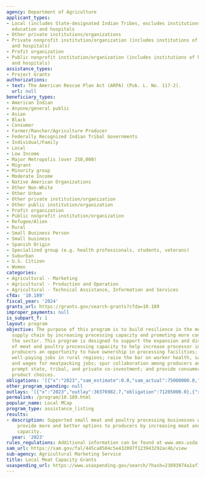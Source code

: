 ```yaml
---
agency: Department of Agriculture
applicant_types:
- Local (includes State-designated Indian Tribes, excludes institutions of higher
  education and hospitals
- Other private institutions/organizations
- Private nonprofit institution/organization (includes institutions of higher education
  and hospitals)
- Profit organization
- Public nonprofit institution/organization (includes institutions of higher education
  and hospitals)
assistance_types:
- Project Grants
authorizations:
- text: The American Rescue Plan Act (ARPA) (Pub. L. No. 117-2).
  url: null
beneficiary_types:
- American Indian
- Anyone/general public
- Asian
- Black
- Consumer
- Farmer/Rancher/Agriculture Producer
- Federally Recognized Indian Tribal Governments
- Individual/Family
- Local
- Low Income
- Major Metropolis (over 250,000)
- Migrant
- Minority group
- Moderate Income
- Native American Organizations
- Other Non-White
- Other Urban
- Other private institution/organization
- Other public institution/organization
- Profit organization
- Public nonprofit institution/organization
- Refugee/Alien
- Rural
- Small Business Person
- Small business
- Spanish Origin
- Specialized group (e.g. health professionals, students, veterans)
- Suburban
- U.S. Citizen
- Women
categories:
- Agricultural - Marketing
- Agricultural - Production and Operation
- Agricultural - Technical Assistance, Information and Services
cfda: '10.189'
fiscal_year: '2024'
grants_url: https://grants.gov/search-grants?cfda=10.189
improper_payments: null
is_subpart_f: 1
layout: program
objective: The purpose of this program is to build resilience in the meat and poultry
  supply chain by increasing processing capacity and promoting more competition in
  the sector. This program is designed to support the expansion and diversification
  of meat and poultry processing capacity to help increase processor income; provide
  producers an opportunity to have ownership in processing facilities; create stable,
  well-paying jobs in rural regions; raise the bar on worker health, safety, training,
  and wages for meatpacking jobs; spur collaboration among producers and workers;
  prompt state, tribal, and private co-investment; and provide consumers with more
  product choices.
obligations: '[{"x":"2023","sam_estimate":0.0,"sam_actual":75000000.0,"usa_spending_actual":71205000.0},{"x":"2024","sam_estimate":0.0,"sam_actual":0.0,"usa_spending_actual":0.0},{"x":"2025","sam_estimate":0.0,"sam_actual":0.0,"usa_spending_actual":0.0}]'
other_program_spending: null
outlays: '[{"x":"2023","outlay":30376982.7,"obligation":71205000.0},{"x":"2024","outlay":0.0,"obligation":0.0},{"x":"2025","outlay":0.0,"obligation":0.0}]'
permalink: /program/10.189.html
popular_name: Local MCap
program_type: assistance_listing
results:
- description: Supported small meat and poultry processing businesses with funds to
    provide more and better options to producers by increasing meat and poultry processing
    capacity.
  year: '2023'
rules_regulations: Additional information can be found at www.ams.usda.gov/grants.
sam_url: https://sam.gov/fal/445ca0504c5e432097f123943292ac4b/view
sub-agency: Agricultural Marketing Service
title: Local Meat Capacity Grants
usaspending_url: https://www.usaspending.gov/search/?hash=23893974a1af1e656d7026a9886f4e33
---
```

